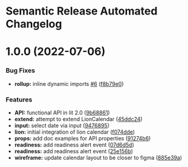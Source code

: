 # Semantic Release Automated Changelog

# 1.0.0 (2022-07-06)


### Bug Fixes

* **rollup:** inline dynamic imports [#6](https://github.com/AlaskaAirlines/auro-calendar/issues/6) ([f8b79e0](https://github.com/AlaskaAirlines/auro-calendar/commit/f8b79e07407568a9f253de897de6433920eb57a6))


### Features

* **API:** functional API in lit 2.0 ([9b68861](https://github.com/AlaskaAirlines/auro-calendar/commit/9b6886174af84a607228ec28c8979d05598c93fc))
* **extend:** attempt to extend LionCalendar ([45ddc24](https://github.com/AlaskaAirlines/auro-calendar/commit/45ddc242f49086192ba68fb9bd7144837bdcd2c6))
* **input:** select date via input ([9476895](https://github.com/AlaskaAirlines/auro-calendar/commit/9476895e5fe27a9ef07bbdf98c5dff5c130e70fd))
* **lion:** initial integration of lion calendar ([f074dde](https://github.com/AlaskaAirlines/auro-calendar/commit/f074dde42e58efe73b2f5d79caeb31953a992d9a))
* **props:** add doc examples for API properties ([91274b6](https://github.com/AlaskaAirlines/auro-calendar/commit/91274b66cdab667d583dad43d38416abd39e4d73))
* **readiness:** add readiness alert event ([07d6d5d](https://github.com/AlaskaAirlines/auro-calendar/commit/07d6d5d4b1cc6dbc16b159efa0ba4c70f1998cea))
* **readiness:** add readiness alert event ([25e156b](https://github.com/AlaskaAirlines/auro-calendar/commit/25e156bd71821ac47cff9c98b7e14ea7f5182c50))
* **wireframe:** update calendar layout to be closer to figma ([885e39a](https://github.com/AlaskaAirlines/auro-calendar/commit/885e39afdf8871b64196f3c94d1cd8f2a4e08c36))
